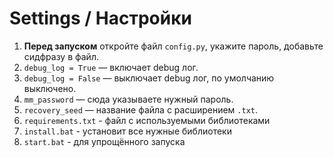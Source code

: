 # Settings / Настройки

1. **Перед запуском** откройте файл `config.py`, укажите пароль, добавьте сидфразу в файл.
2. `debug_log = True` — включает debug лог.
3. `debug_log = False` — выключает debug лог, по умолчанию выключено.
4. `mm_password` — сюда указываете нужный пароль.
5. `recovery_seed` — название файла с расширением `.txt`.
6. `requirements.txt` - файл с используемыми библиотеками
7. `install.bat` - установит все нужные библиотеки
8. `start.bat` - для упрощённого запуска
